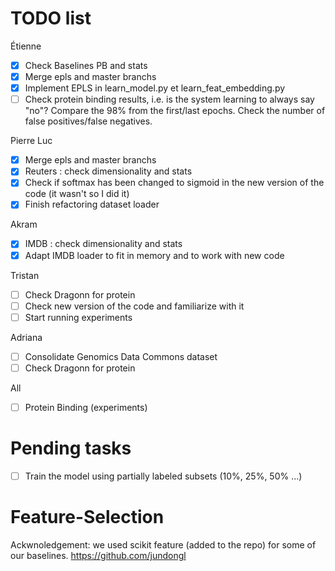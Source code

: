 # TODO list

Étienne
- [X] Check Baselines PB and stats
- [X] Merge epls and master branchs
- [X] Implement EPLS in learn_model.py et learn_feat_embedding.py
- [ ] Check protein binding results, i.e. is the system learning to always say "no"? Compare the 98% from the first/last epochs. Check the number of false positives/false negatives.

Pierre Luc
- [x] Merge epls and master branchs
- [x] Reuters : check dimensionality and stats
- [x] Check if softmax has been changed to sigmoid in the new version of the code (it wasn't so I did it)
- [x] Finish refactoring dataset loader

Akram
- [x] IMDB : check dimensionality and stats
- [x] Adapt IMDB loader to fit in memory and to work with new code

Tristan
- [ ] Check Dragonn for protein 
- [ ] Check new version of the code and familiarize with it
- [ ] Start running experiments

Adriana
- [ ] Consolidate Genomics Data Commons dataset
- [ ] Check Dragonn for protein 

All
- [ ] Protein Binding (experiments)

# Pending tasks
- [ ] Train the model using partially labeled subsets (10%, 25%, 50% ...)

# Feature-Selection
Ackwnoledgement: we used scikit feature (added to the repo) for some of our baselines.
https://github.com/jundongl
